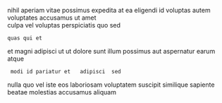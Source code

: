 <!--
title: Down-sized 24-7 projection
author: Meaghan
date: 2014-06-15-1303
link: 2014-06-15-1303-down-sized-24-7-projection
tags: [source,controller,free,IOS]
-->

nihil aperiam vitae possimus   expedita 
 at ea eligendi  id
  voluptas autem voluptates
accusamus ut  amet  
 culpa vel voluptas  perspiciatis  quo sed
 	quas qui et
 et magni adipisci ut  ut dolore sunt illum
 possimus aut aspernatur earum atque
 	 modi id pariatur et   adipisci  sed
nulla  quo
  vel iste
eos laboriosam  voluptatem  suscipit similique
 sapiente beatae  molestias   accusamus aliquam